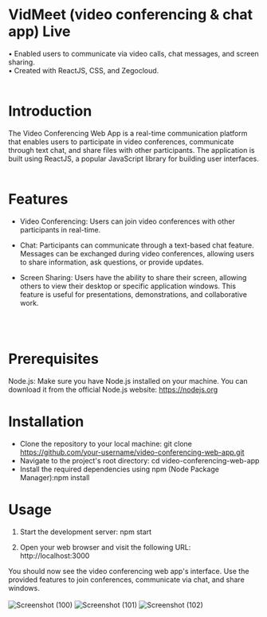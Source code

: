 # VidMeet (video conferencing & chat app) Live 

• Enabled users to communicate via video calls, chat messages, and screen sharing.<br>
• Created with ReactJS, CSS, and Zegocloud.
<br>
<br>
# Introduction
The Video Conferencing Web App is a real-time communication platform that enables users to participate in video conferences, communicate through text chat, and share files with other participants. The application is built using ReactJS, a popular JavaScript library for building user interfaces.
<br>
<br>
# Features
* Video Conferencing: Users can join video conferences with other participants in real-time. 

* Chat: Participants can communicate through a text-based chat feature. Messages can be exchanged during video conferences, allowing users to share information, ask questions, or provide updates.

* Screen Sharing: Users have the ability to share their screen, allowing others to view their desktop or specific application windows. This feature is useful for presentations, demonstrations, and collaborative work.
 <br>
<br>

# Prerequisites
Node.js: Make sure you have Node.js installed on your machine. You can download it from the official Node.js website: https://nodejs.org

# Installation
* Clone the repository to your local machine: git clone https://github.com/your-username/video-conferencing-web-app.git
* Navigate to the project's root directory: cd video-conferencing-web-app
* Install the required dependencies using npm (Node Package Manager):npm install

# Usage
1. Start the development server:
npm start

2. Open your web browser and visit the following URL:
http://localhost:3000

You should now see the video conferencing web app's interface. Use the provided features to join conferences, communicate via chat, and share windows.
<br> <br>
![Screenshot (100)](https://github.com/bhavnamankar/VidMeet/assets/93175501/e2f04afe-9587-4581-9d84-b6575dfb44c7)
![Screenshot (101)](https://github.com/bhavnamankar/VidMeet/assets/93175501/de8d0f7d-efbc-4132-bdb5-5479923395e3)
![Screenshot (102)](https://github.com/bhavnamankar/VidMeet/assets/93175501/3dc09796-3ee3-4373-8080-b8425b4f7298)
